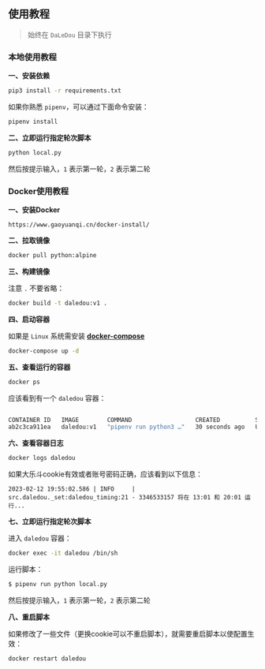 ## 使用教程

>   始终在 `DaLeDou` 目录下执行


### 本地使用教程

**一、安装依赖**

```sh
pip3 install -r requirements.txt
```

如果你熟悉 `pipenv`，可以通过下面命令安装：
```sh
pipenv install
```

**二、立即运行指定轮次脚本**

```sh
python local.py
```

然后按提示输入，`1` 表示第一轮，`2` 表示第二轮


### Docker使用教程

**一、安装Docker**

```
https://www.gaoyuanqi.cn/docker-install/
```

**二、拉取镜像**

```sh
docker pull python:alpine
```

**三、构建镜像**

注意 `.` 不要省略：
```sh
docker build -t daledou:v1 .
```

**四、启动容器**

如果是 `Linux` 系统需安装 **[docker-compose](https://www.gaoyuanqi.cn/docker-compose/#%E5%AE%89%E8%A3%85docker-compose)**

```sh
docker-compose up -d
```

**五、查看运行的容器**

```sh
docker ps
```

应该看到有一个 `daledou` 容器：
```sh

CONTAINER ID   IMAGE        COMMAND                  CREATED          STATUS          PORTS     NAMES
ab2c3ca911ea   daledou:v1   "pipenv run python3 …"   30 seconds ago   Up 28 seconds             daledou
```

**六、查看容器日志**

```sh
docker logs daledou
```

如果大乐斗cookie有效或者账号密码正确，应该看到以下信息：
```
2023-02-12 19:55:02.586 | INFO     | src.daledou._set:daledou_timing:21 - 3346533157 将在 13:01 和 20:01 运行...
```

**七、立即运行指定轮次脚本**

进入 `daledou` 容器：
```sh
docker exec -it daledou /bin/sh
```

运行脚本：
```sh
$ pipenv run python local.py
```

然后按提示输入，`1` 表示第一轮，`2` 表示第二轮

**八、重启脚本**

如果修改了一些文件（更换cookie可以不重启脚本），就需要重启脚本以使配置生效：
```sh
docker restart daledou
```
